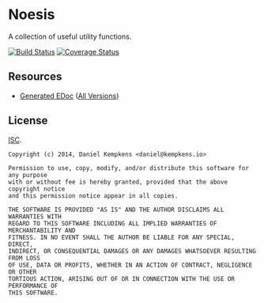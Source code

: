 # Noesis

A collection of useful utility functions.

[![Build Status](https://travis-ci.org/nifoc/noesis.png)](https://travis-ci.org/nifoc/noesis) [![Coverage Status](https://coveralls.io/repos/nifoc/noesis/badge.png?branch=master)](https://coveralls.io/r/nifoc/noesis?branch=master)

## Resources

* [Generated EDoc](http://noesis.nifoc.pw/0.2/) ([All Versions](http://noesis.nifoc.pw))

## License

[ISC](https://en.wikipedia.org/wiki/ISC_license).

```
Copyright (c) 2014, Daniel Kempkens <daniel@kempkens.io>

Permission to use, copy, modify, and/or distribute this software for any purpose
with or without fee is hereby granted, provided that the above copyright notice
and this permission notice appear in all copies.

THE SOFTWARE IS PROVIDED "AS IS" AND THE AUTHOR DISCLAIMS ALL WARRANTIES WITH
REGARD TO THIS SOFTWARE INCLUDING ALL IMPLIED WARRANTIES OF MERCHANTABILITY AND
FITNESS. IN NO EVENT SHALL THE AUTHOR BE LIABLE FOR ANY SPECIAL, DIRECT,
INDIRECT, OR CONSEQUENTIAL DAMAGES OR ANY DAMAGES WHATSOEVER RESULTING FROM LOSS
OF USE, DATA OR PROFITS, WHETHER IN AN ACTION OF CONTRACT, NEGLIGENCE OR OTHER
TORTIOUS ACTION, ARISING OUT OF OR IN CONNECTION WITH THE USE OR PERFORMANCE OF
THIS SOFTWARE.
```
